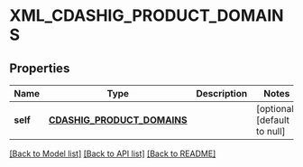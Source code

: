# XML_CDASHIG_PRODUCT_DOMAINS

## Properties
Name | Type | Description | Notes
------------ | ------------- | ------------- | -------------
**self** | [**CDASHIG_PRODUCT_DOMAINS**](CdashigProductDomains.md) |  | [optional] [default to null]

[[Back to Model list]](../README.md#documentation-for-models) [[Back to API list]](../README.md#documentation-for-api-endpoints) [[Back to README]](../README.md)


